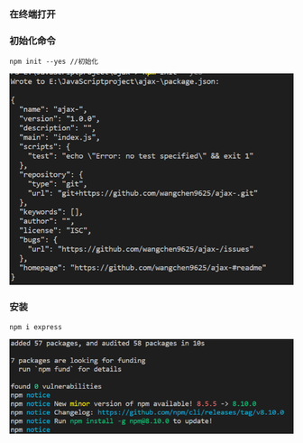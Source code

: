 ### 在终端打开

### 初始化命令
```
npm init --yes //初始化
```
![](2022-05-19-15-51-20.png)
### 安装
```
npm i express
```
![](2022-05-19-15-51-34.png)